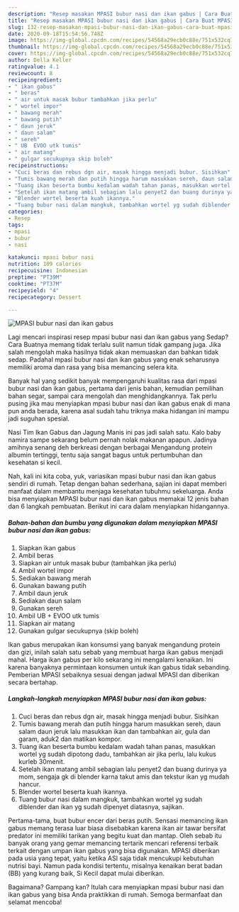 ```yaml
---
description: "Resep masakan MPASI bubur nasi dan ikan gabus | Cara Buat MPASI bubur nasi dan ikan gabus Yang Lezat"
title: "Resep masakan MPASI bubur nasi dan ikan gabus | Cara Buat MPASI bubur nasi dan ikan gabus Yang Lezat"
slug: 132-resep-masakan-mpasi-bubur-nasi-dan-ikan-gabus-cara-buat-mpasi-bubur-nasi-dan-ikan-gabus-yang-lezat
date: 2020-09-18T15:54:56.748Z
image: https://img-global.cpcdn.com/recipes/54568a29ecb0c88e/751x532cq70/mpasi-bubur-nasi-dan-ikan-gabus-foto-resep-utama.jpg
thumbnail: https://img-global.cpcdn.com/recipes/54568a29ecb0c88e/751x532cq70/mpasi-bubur-nasi-dan-ikan-gabus-foto-resep-utama.jpg
cover: https://img-global.cpcdn.com/recipes/54568a29ecb0c88e/751x532cq70/mpasi-bubur-nasi-dan-ikan-gabus-foto-resep-utama.jpg
author: Della Keller
ratingvalue: 4.1
reviewcount: 8
recipeingredient:
- " ikan gabus"
- " beras"
- " air untuk masak bubur tambahkan jika perlu"
- " wortel impor"
- " bawang merah"
- " bawang putih"
- " daun jeruk"
- " daun salam"
- " sereh"
- " UB  EVOO utk tumis"
- " air matang"
- " gulgar secukupnya skip boleh"
recipeinstructions:
- "Cuci beras dan rebus dgn air, masak hingga menjadi bubur. Sisihkan"
- "Tumis bawang merah dan putih hingga harum masukkan sereh, daun salam daun jeruk lalu masukkan ikan dan tambahkan air, gula dan garam, aduk2 dan matikan kompor."
- "Tuang ikan beserta bumbu kedalam wadah tahan panas, masukkan wortel yg sudah dipotong dadu, tambahkan air jika perlu, lalu kukus kurleb 30menit."
- "Setelah ikan matang ambil sebagian lalu penyet2 dan buang durinya ya mom, sengaja gk di blender karna takut amis dan tekstur ikan yg mudah hancur."
- "Blender wortel beserta kuah ikannya."
- "Tuang bubur nasi dalam mangkuk, tambahkan wortel yg sudah diblender dan ikan yg sudah dipenyet diatasnya, sajikan."
categories:
- Resep
tags:
- mpasi
- bubur
- nasi

katakunci: mpasi bubur nasi 
nutrition: 109 calories
recipecuisine: Indonesian
preptime: "PT39M"
cooktime: "PT37M"
recipeyield: "4"
recipecategory: Dessert

---
```



![MPASI bubur nasi dan ikan gabus](https://img-global.cpcdn.com/recipes/54568a29ecb0c88e/751x532cq70/mpasi-bubur-nasi-dan-ikan-gabus-foto-resep-utama.jpg)

Lagi mencari inspirasi resep mpasi bubur nasi dan ikan gabus yang Sedap? Cara Buatnya memang tidak terlalu sulit namun tidak gampang juga. Jika salah mengolah maka hasilnya tidak akan memuaskan dan bahkan tidak sedap. Padahal mpasi bubur nasi dan ikan gabus yang enak seharusnya memiliki aroma dan rasa yang bisa memancing selera kita.

Banyak hal yang sedikit banyak mempengaruhi kualitas rasa dari mpasi bubur nasi dan ikan gabus, pertama dari jenis bahan, kemudian pemilihan bahan segar, sampai cara mengolah dan menghidangkannya. Tak perlu pusing jika mau menyiapkan mpasi bubur nasi dan ikan gabus enak di mana pun anda berada, karena asal sudah tahu triknya maka hidangan ini mampu jadi suguhan spesial.

Nasi Tim Ikan Gabus dan Jagung Manis ini pas jadi salah satu. Kalo baby namira sampe sekarang belum pernah nolak makanan apapun. Jadinya amihnya senang deh berkreasi dengan berbagai Mengandung protein albumin tertinggi, tentu saja sangat bagus untuk pertumbuhan dan kesehatan si kecil.


Nah, kali ini kita coba, yuk, variasikan mpasi bubur nasi dan ikan gabus sendiri di rumah. Tetap dengan bahan sederhana, sajian ini dapat memberi manfaat dalam membantu menjaga kesehatan tubuhmu sekeluarga. Anda bisa menyiapkan MPASI bubur nasi dan ikan gabus memakai 12 jenis bahan dan 6 langkah pembuatan. Berikut ini cara dalam menyiapkan hidangannya.

<!--inarticleads1-->

##### Bahan-bahan dan bumbu yang digunakan dalam menyiapkan MPASI bubur nasi dan ikan gabus:

1. Siapkan  ikan gabus
1. Ambil  beras
1. Siapkan  air untuk masak bubur (tambahkan jika perlu)
1. Ambil  wortel impor
1. Sediakan  bawang merah
1. Gunakan  bawang putih
1. Ambil  daun jeruk
1. Sediakan  daun salam
1. Gunakan  sereh
1. Ambil  UB + EVOO utk tumis
1. Siapkan  air matang
1. Gunakan  gulgar secukupnya (skip boleh)


Ikan gabus merupakan ikan konsumsi yang banyak mengandung protein dan gizi, inilah salah satu sebab yang membuat harga ikan gabus menjadi mahal. Harga ikan gabus per kilo sekarang ini mengalami kenaikan. Ini karena banyaknya permintaan konsumen untuk ikan gabus tidak sebanding. Pemberian MPASI sebaiknya sesuai dengan jadwal MPASI dan diberikan secara bertahap. 

<!--inarticleads2-->

##### Langkah-langkah menyiapkan MPASI bubur nasi dan ikan gabus:

1. Cuci beras dan rebus dgn air, masak hingga menjadi bubur. Sisihkan
1. Tumis bawang merah dan putih hingga harum masukkan sereh, daun salam daun jeruk lalu masukkan ikan dan tambahkan air, gula dan garam, aduk2 dan matikan kompor.
1. Tuang ikan beserta bumbu kedalam wadah tahan panas, masukkan wortel yg sudah dipotong dadu, tambahkan air jika perlu, lalu kukus kurleb 30menit.
1. Setelah ikan matang ambil sebagian lalu penyet2 dan buang durinya ya mom, sengaja gk di blender karna takut amis dan tekstur ikan yg mudah hancur.
1. Blender wortel beserta kuah ikannya.
1. Tuang bubur nasi dalam mangkuk, tambahkan wortel yg sudah diblender dan ikan yg sudah dipenyet diatasnya, sajikan.


Pertama-tama, buat bubur encer dari beras putih. Sensasi memancing ikan gabus memang terasa luar biasa disebabkan karena ikan air tawar bersifat predator ini memiliki tarikan yang begitu kuat dan mantap. Oleh sebab itu banyak orang yang gemar memancing tertarik mencari referensi terbaik terkait dengan umpan ikan gabus yang bisa digunakan. MPASI diberikan pada usia yang tepat, yaitu ketika ASI saja tidak mencukupi kebutuhan nutrisi bayi. Namun pada kondisi tertentu, misalnya kenaikan berat badan (BB) yang kurang baik, Si Kecil dapat mulai diberikan. 

Bagaimana? Gampang kan? Itulah cara menyiapkan mpasi bubur nasi dan ikan gabus yang bisa Anda praktikkan di rumah. Semoga bermanfaat dan selamat mencoba!
